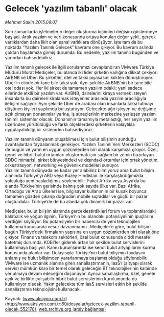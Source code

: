 # Gelecek 'yazılım tabanlı' olacak

*Mehmet Sakin 2015.09.07*

<div class="pNewsDetailMainContent" itemprop="articleBody">
 <p>
  Son zamanlarda işletmelerin değer oluşturma biçimleri değişim göstermeye başladı. Artık yazılım ve veri konusunda ortaya konulan değer şekli, gerçek varlıklardan daha likit olan sanal varlıklara dönüşüyor. İşte tam da bu noktada “Yazılım Tanımlı Gelecek” kavramı öne çıkıyor. Bu kavram aslında çoktan hayatımıza girmiş durumda. Bu nedenle, yazılım tanımlı bugünden ve yarından bahsedebiliriz.
 </p>
 <p>
  Yazılım tanımlı gelecek ile ilgili sorularımızı cevaplandıran VMware Türkiye Müdürü Murat Mediçeler, bu alanda iki lider şirketin varlığına dikkat çekiyor: AirBNB ve Uber. Bu şirketler, otel ve taksi piyasasını kökten dönüştürüyor. Uber’in elinde bir tane bile taksi yok. Aynı şekilde AirBNB’nin bir tane bile otel odası yok. Her iki şirket de tamamen yazılım odaklı; yani sadece ellerinde etkili bir yazılım var. AirBNB, dairelerini kiraya vermek isteyen insanlarla bu daireleri kiralamak isteyenler arasında yazılım aracılığıyla iletişim sağlıyor. Aynı şekilde Uber de arabası olan insanlarla taksi tutmayı düşünen kişileri yazılımda buluşturuyor. Gelecekte ağır işleyen ve değişime açık olmayan donanımlar yerine, iş süreçlerinin merkezine yerleşen yazılım tanımlı sistemler olacak. Donanımın tamamıyla metalaştığı, her şeyin yazılım üzerinden yürütüldüğü ve farklı ölçeklerdeki şirketlerin kolaylıkla uygulayabildiği bir sistemden bahsediyoruz.
 </p>
 <p>
  Yazılım tanımlı dünyanın oluşabilmesi için bulut bilişimin sunduğu avantajlardan faydalanmak gerekiyor. Yazılım Tanımlı Veri Merkezleri (SDDC) de bugün ve yarın en uygun çözümlerden biri olarak karşımıza çıkıyor. Özel, genel ve hibrit bulut ortamları oluşturmak için sağlam bir zemin hazırlayan SDDC mimarisi, şirket bünyesindeki ve dışındaki ortamlar için ortak yönetim, orkestrasyon, networking ve güvenlik modelleri sunuyor.
  <br/>
  Yazılım tanımlı dünyada ne kadar yer alabiliriz bilmiyoruz ama bulut bilişim alanında Türkiye’yi ABD veya Kuzey Hindistan ile karşılaştırdığımızda yolculuğa yeni başladığımız söylenebilir. Fakat Afrika veya Asya’da bu alanda Türkiye’nin gerisinde kalmış çok sayıda ülke var. Bazı Afrika, Ortadoğu ve Arap ülkeleri ise, bilgisayar kullanımını bir kuşak boyunca tamamen gözden çıkarıp doğrudan mobile sıçradılar ve güçlü bir pazar oluşturdular. Türkiye’de de bu alanda çok dinamik bir pazar var.
 </p>
 <p>
  Mediçeler, bulut bilişim alanında gerçekleştirdikleri forum ve toplantılardaki kalabalık ve yoğun ilginin, Türkiye’nin bu alandaki potansiyelinin ipuçlarını verdiğini söylüyor. Bu potansiyelin bir habercisi de yeni teknolojileri kullanma konusunda cesur davranmamız. Mediçeler’e göre, bulut bilişim bugün Türkiye’deki firmaların yapısına en uygun çözümlerden biri olarak öne çıkıyor. Finans ve telekom sektörleri, özel bulut konusunda ciddi mesafe katetmiş durumda. KOBİ’ler giderek artan bir şekilde bulut servislerini kullanmaya başlıyor. Kamu kurumlarında ise kendi bulut altyapılarını kurma konusunda planlar var. Dolayısıyla Türkiye’nin bulut bilişimin faydasını anlamış ve bulut bilişimden yararlanmaya başlamış olduğu söylenebilir. VMware ise uzmanlık alanına giren sanallaştırmanın, IaaS’ı (altyapı olarak servis) mümkün kılan bir temel olarak geleceğin BT teknolojilerinin kalbinde yer almaya devam edeceğini düşünüyor. Ayrıca sanallaştırma; özel, genele açık ve birlikte çalışabilir hibrit bulut servislerinin kurulumunda da kullanılıyor olacak. Yakın gelecekte tüm IaaS servisleri etkin bir şekilde sanallaştırma teknolojisini kullanacak.
 </p>
</div>


Kaynak: [www.aksiyon.com.tr](http://www.aksiyon.com.tr:80/dosyalar/gelecek-yazilim-tabanli-olacak_552178), [web.archive.org (arşiv bağlantısı)](http://web.archive.org/web/20150910122723/http://www.aksiyon.com.tr:80/dosyalar/gelecek-yazilim-tabanli-olacak_552178)
